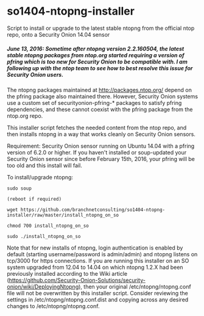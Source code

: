 # so1404-ntopng-installer
Script to install or upgrade to the latest stable ntopng from the official ntop repo, onto a Security Onion 14.04 sensor

##### June 13, 2016:  Sometime after ntopng version 2.2.160504, the latest stable ntopng packages from ntop.org started requiring a version of pfring which is too new for Security Onion to be compatible with.  I am following up with the ntop team to see how to best resolve this issue for Security Onion users.

The ntopng packages maintained at http://packages.ntop.org/ depend on the pfring package also maintained there.  However, Security Onion systems use a custom set of securityonion-pfring-* packages to satisfy pfring dependencies, and these cannot coexist with the pfring package from the ntop.org repo.  

This installer script fetches the needed content from the ntop repo, and then installs ntopng in a way that works cleanly on Security Onion sensors.

Requirement: Security Onion sensor running on Ubuntu 14.04 with a pfring version of 6.2.0 or higher.  If you haven't installed or soup-updated your Security Onion sensor since before February 15th, 2016, your pfring will be too old and this install will fail.

To install/upgrade ntopng:

	sudo soup
	
	(reboot if required)
	
	wget https://github.com/branchnetconsulting/so1404-ntopng-installer/raw/master/install_ntopng_on_so
	
	chmod 700 install_ntopng_on_so
  
	sudo ./install_ntopng_on_so

Note that for new installs of ntopng, login authentication is enabled by default (starting username/password is admin/admin) and ntopng listens on tcp/3000 for https connections.  If you are running this installer on an SO system upgraded from 12.04 to 14.04 on which ntopng 1.2.X had been previously installed according to the Wiki article (https://github.com/Security-Onion-Solutions/security-onion/wiki/DeployingNtopng), then your original /etc/ntopng/ntopng.conf file will not be overwritten by this installer script.  Consider reviewing the settings in /etc/ntopng/ntopng.conf.dist and copying across any desired changes to /etc/ntopng/ntopng.conf.
